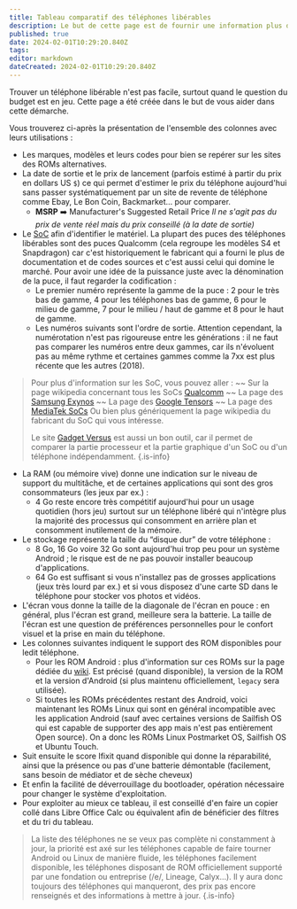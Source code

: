 ```yaml
---
title: Tableau comparatif des téléphones libérables
description: Le but de cette page est de fournir une information plus détaillé sur les téléphones libérables pour orienter un achat ou vour facilement quel OS tourne officiellement sur le téléphone
published: true
date: 2024-02-01T10:29:20.840Z
tags: 
editor: markdown
dateCreated: 2024-02-01T10:29:20.840Z
---
```


Trouver un téléphone libérable n'est pas facile, surtout quand le question du budget est en jeu. Cette page a été créée dans le but de vous aider dans cette démarche. 

Vous trouverez ci-après la présentation de l'ensemble des colonnes avec leurs utilisations : 

- Les marques, modèles et leurs codes pour bien se repérer sur les sites des ROMs alternatives.
- La date de sortie et le prix de lancement (parfois estimé à partir du prix en dollars US `$`) ce qui permet d'estimer le prix du téléphone aujourd'hui sans passer systématiquement par un site de revente de téléphone comme Ebay, Le Bon Coin, Backmarket… pour comparer.
  - **MSRP** :arrow_right: Manufacturer's Suggested Retail Price
  *Il ne s'agit pas du prix de vente réel mais du prix conseillé (à la date de sortie)*
- Le [SoC](/glossaire#soc) afin d'identifier le matériel. La plupart des puces des téléphones libérables sont des puces Qualcomm (cela regroupe les modèles S4 et Snapdragon) car c'est historiquement le fabricant qui a fourni le plus de documentation et de codes sources et c'est aussi celui qui domine le marché. Pour avoir une idée de la puissance juste avec la dénomination de la puce, il faut regarder la codification :
  - Le premier numéro représente la gamme de la puce : 2 pour le très bas de gamme, 4 pour les téléphones bas de gamme, 6 pour le milieu de gamme, 7 pour le milieu / haut de gamme et 8 pour le haut de gamme.
  - Les numéros suivants sont l'ordre de sortie. Attention cependant, la numérotation n'est pas rigoureuse entre les générations : il ne faut pas comparer les numéros entre deux gammes, car ils n'évoluent pas au même rythme et certaines gammes comme la 7xx est plus récente que les autres (2018).

> Pour plus d'information sur les SoC, vous pouvez aller :
> ~~ Sur la page wikipedia concernant tous les SoCs [Qualcomm](https://en.wikipedia.org/wiki/List_of_Qualcomm_Snapdragon_systems_on_chips)
> ~~ La page des [Samsung Exynos](https://en.wikipedia.org/wiki/Exynos)
> ~~ La page des [Google Tensors](https://en.wikipedia.org/wiki/Google_Tensor)
> ~~ La page des [MediaTek SoCs](https://en.wikipedia.org/wiki/List_of_MediaTek_systems_on_chips)
> Ou bien plus génériquement la page wikipedia du fabricant du SoC qui vous intéresse.
> 
> Le site [Gadget Versus](https://gadgetversus.com/processor/) est aussi un bon outil, car il permet de comparer la partie processeur et la partie graphique d'un SoC ou d'un téléphone indépendamment.
{.is-info}

- La RAM (ou mémoire vive) donne une indication sur le niveau de support du multitâche, et de certaines applications qui sont des gros consommateurs (les jeux par ex.) :
  - 4 Go reste encore très compétitif aujourd'hui pour un usage quotidien (hors jeu) surtout sur un téléphone libéré qui n'intègre plus la majorité des processus qui consomment en arrière plan et consomment inutilement de la mémoire.
- Le stockage représente la taille du “disque dur” de votre téléphone :
  - 8 Go, 16 Go voire 32 Go sont aujourd'hui trop peu pour un système Android ; le risque est de ne pas pouvoir installer beaucoup d'applications.
  - 64 Go est suffisant si vous n'installez pas de grosses applications (jeux très lourd par ex.) et si vous disposez d'une carte SD dans le téléphone pour stocker vos photos et vidéos.
- L'écran vous donne la taille de la diagonale de l'écran en pouce : en général, plus l'écran est grand, meilleure sera la batterie. La taille de l'écran est une question de préférences personnelles pour le confort visuel et la prise en main du téléphone.
- Les colonnes suivantes indiquent le support des ROM disponibles pour ledit téléphone.
  - Pour les ROM Android : plus d'information sur ces ROMs sur la page dédiée du [wiki](/debutant/android-roms). Est précisé (quand disponible), la version de la ROM et la version d'Android (si plus maintenu officiellement, `legacy` sera utilisée).
  - Si toutes les ROMs précédentes restant des Android, voici maintenant les ROMs Linux qui sont en général incompatible avec les application Android (sauf avec certaines versions de Sailfish OS qui est capable de supporter des app mais n'est pas entièrement Open source). On a donc les ROMs Linux Postmarket OS, Sailfish OS et Ubuntu Touch.
- Suit ensuite le score Ifixit quand disponible qui donne la réparabilité, ainsi que la présence ou pas d'une batterie démontable (facilement, sans besoin de médiator et de sèche cheveux)
- Et enfin la facilité de déverrouillage du bootloader, opération nécessaire pour changer le système d'exploitation.
- Pour exploiter au mieux ce tableau, il est conseillé d'en faire un copier collé dans Libre Office Calc ou équivalent afin de bénéficier des filtres et du tri du tableau.

> La liste des téléphones ne se veux pas complète ni constamment à jour, la priorité est axé sur les téléphones capable de faire tourner Android ou Linux de manière fluide, les téléphones facilement disponible, les téléphones disposant de ROM officiellement supporté par une fondation ou entreprise (/e/, Lineage, Calyx…). Il y aura donc toujours des téléphones qui manqueront, des prix pas encore renseignés et des informations à mettre à jour.
{.is-info}